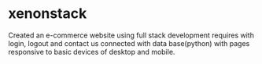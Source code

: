 # xenonstack
Created an e-commerce website using full stack development requires with login, logout and contact us connected with data base(python) with pages responsive to basic devices of desktop and mobile.
